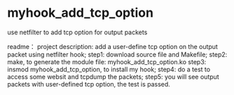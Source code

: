 # myhook_add_tcp_option
use netfilter to add tcp option for output packets

readme：
      project description:  add a user-define tcp option on the output packet using netfilter hook;
      step1:  download source file and Makefile;
      step2:  make,  to generate the module file: myhook_add_tcp_option.ko
      step3:  insmod myhook_add_tcp_option,  to install my hook;
      step4:  do a test to access some websit and tcpdump the packets;
      step5:  you will see output packets with user-defined tcp option, the test is passed.
      

